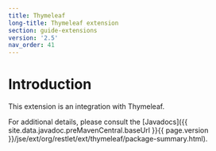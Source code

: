 ```yaml
---
title: Thymeleaf
long-title: Thymeleaf extension
section: guide-extensions
version: '2.5'
nav_order: 41
---
```

# Introduction

This extension is an integration with Thymeleaf.

For additional details, please consult the
[Javadocs]({{ site.data.javadoc.preMavenCentral.baseUrl }}{{ page.version }}/jse/ext/org/restlet/ext/thymeleaf/package-summary.html).
